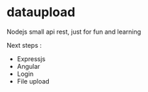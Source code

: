 dataupload
==========

Nodejs small api rest, just for fun and learning

Next steps :

- Expressjs
- Angular
- Login
- File upload 
